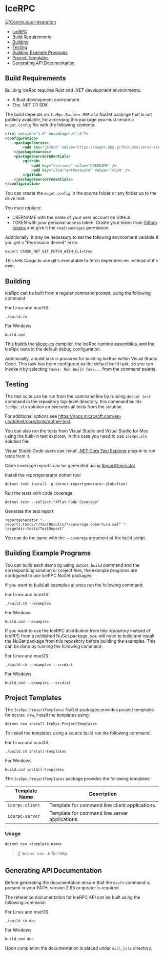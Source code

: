 # IceRPC

[![Continuous Integration](https://github.com/zeroc-ice/icerpc-csharp/actions/workflows/dotnet.yml/badge.svg)](https://github.com/zeroc-ice/icerpc-csharp/actions/workflows/dotnet.yml)

- [IceRPC](#icerpc)
- [Build Requirements](#build-requirements)
- [Building](#building)
- [Testing](#testing)
- [Building Example Programs](#building-example-programs)
- [Project Templates](#project-templates)
- [Generating API Documentation](#generating-api-documentation)

## Build Requirements

Building IceRpc requires Rust and .NET development environments:

- A Rust development environment
- The .NET 7.0 SDK

The build depends on `IceRpc.Builder.MSBuild` NuGet package that is not publicly available, for accessing this package
you must create a `nuget.config` file with the following contents:

```xml
<?xml version="1.0" encoding="utf-8"?>
<configuration>
    <packageSources>
        <add key="github" value="https://nuget.pkg.github.com/zeroc-ice/index.json" />
    </packageSources>
    <packageSourceCredentials>
        <github>
            <add key="Username" value="USERNAME" />
            <add key="ClearTextPassword" value="TOKEN" />
        </github>
    </packageSourceCredentials>
</configuration>
```

You can create the `nuget.config` in the source folder or any folder up to the drive root.

You must replace:

- USERNAME with the name of your user account on GitHub
- TOKEN with your personal access token. Create your token from [Github tokens](https://github.com/settings/tokens) and
  give it the `read:packages` permission.

Additionally, it may be necessary to set the following environment variable if you get a "Permission denied" error:

```shell
export CARGO_NET_GIT_FETCH_WITH_CLI=true
```

This tells Cargo to use git's executable to fetch dependencies instead of it's own.

## Building

IceRpc can be built from a regular command prompt, using the following command

For Linux and macOS

```shell
./build.sh
```

For Windows

```shell
build.cmd
```

This builds the [slicec-cs](./tools/slicec-cs) compiler, the IceRpc runtime assemblies, and the IceRpc tests in the
default debug configuration.

Additionally, a build task is provided for building IceRpc within Visual Studio Code. This task has been configured
as the default build task, so you can invoke it by selecting `Tasks: Run Build Task...` from the command palette.

## Testing

The test suite can be run from the command line by running `dotnet test` command in the repository top-level
directory, this command builds `IceRpc.sln` solution an executes all tests from the solution.

For additional options see <https://docs.microsoft.com/en-us/dotnet/core/tools/dotnet-test>.

You can also run the tests from Visual Studio and Visual Studio for Mac using the built-in test explorer, in this
case you need to use `IceRpc.sln` solution file.

Visual Studio Code users can install [.NET Core Test Explorer](https://marketplace.visualstudio.com/items?itemName=formulahendry.dotnet-test-explorer)
plug-in to run tests from it.

Code coverage reports can be generated using [ReportGenerator](https://github.com/danielpalme/ReportGenerator)

Install the reportgenerator dotnet tool

```shell
dotnet tool install -g dotnet-reportgenerator-globaltool
```

Run the tests with code coverage

```shell
dotnet test --collect:"XPlat Code Coverage"
```

Generate the test report

```shell
reportgenerator "-reports:tests/*/TestResults/*/coverage.cobertura.xml" "-targetdir:tests/TestReport"
```

You can do the same with the `--coverage` argument of the build script.

## Building Example Programs

You can build each demo by using `dotnet build` command and the corresponding solution or project files, the example
programs are configured to use IceRPC NuGet packages.

If you want to build all examples at once run the following command:

For Linux and macOS

```shell
./build.sh --examples
```

For Windows

```shell
build.cmd --examples
```

If you want to use the IceRPC distribution from this repository instead of IceRPC from a published NuGet package, you
will need to build and install the NuGet package from this repository before building the examples. This can be done by
running the following command:

For Linux and macOS

```shell
./build.sh --examples --srcdist
```

For Windows

```shell
build.cmd --examples --srcdist
```

## Project Templates

The `IceRpc.ProjectTemplates` NuGet packages provides project templates for `dotnet new`, install the templates using:

```shell
dotnet new install IceRpc.ProjectTemplates
```

To install the templates using a source build run the following command:

For Linux and macOS

```shell
./build.sh install-templates
```

For Windows

```shell
build.cmd install-templates
```

The `IceRpc.ProjectTemplates` package provides the following templates:

| Template Name   | Description                                    |
| --------------- | ---------------------------------------------- |
| `icerpc-client` | Template for command line client applications. |
| `icerpc-server` | Template for command line server applications. |

### Usage

```shell
dotnet new <template-name>
```

> :point_up: `dotnet new -h` for help.

## Generating API Documentation

Before generating the documentation ensure that the `docfx` command is present in your PATH, version 2.63 or greater is
required.

The reference documentation for IceRPC API can be built using the following command:

For Linux and macOS

```shell
./build.sh doc
```

For Windows

```shell
build.cmd doc
```

Upon completion the documentation is placed under `doc\_site` directory.
